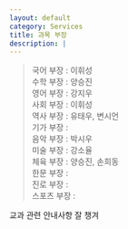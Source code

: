 ```yaml
---
layout: default
category: Services
title: 과목 부장
description: |
---
```


> 국어 부장 : 이휘성          
> 수학 부장 : 양승진          
> 영어 부장 : 강지우          
> 사회 부장 : 이휘성          
> 역사 부장 : 유태우, 변시언          
> 기가 부장 :             
> 음악 부장 : 박시우            
> 미술 부장 : 강소율          
> 체육 부장 : 양승진, 손희동          
> 한문 부장 :             
> 진로 부장 :             
> 스포츠 부장 :           

교과 관련 안내사항 잘 챙겨          
